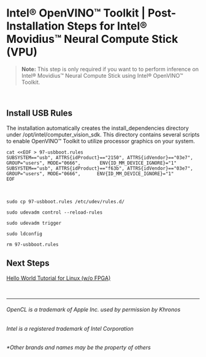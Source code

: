 

# Intel® OpenVINO™ Toolkit | Post-Installation Steps for Intel® Movidius™ Neural Compute Stick (VPU)

> **Note:**  This step is only required if you want to to perform inference on Intel® Movidius™ Neural Compute Stick using Intel® OpenVINO™ Toolkit.

<br>

## Install USB Rules

The installation automatically creates the install_dependencies directory under /opt/intel/computer_vision_sdk. This directory contains several scripts to enable OpenVINO™ Toolkit to utilize processor graphics on your system.

    cat <<EOF > 97-usbboot.rules
    SUBSYSTEM=="usb", ATTRS{idProduct}=="2150", ATTRS{idVendor}=="03e7", GROUP="users", MODE="0666",       ENV{ID_MM_DEVICE_IGNORE}="1"
    SUBSYSTEM=="usb", ATTRS{idProduct}=="f63b", ATTRS{idVendor}=="03e7", GROUP="users", MODE="0666",      ENV{ID_MM_DEVICE_IGNORE}="1"
    EOF

<br>

    sudo cp 97-usbboot.rules /etc/udev/rules.d/
    
    sudo udevadm control --reload-rules
    
    sudo udevadm trigger
    
    sudo ldconfig
    
    rm 97-usbboot.rules


## Next Steps

[Hello World Tutorial for Linux (w/o FPGA)](https://github.com/hunnel/openVINO_install_guide_linux_without_FPGA/blob/master/hello_world_tutorial_linux.md)

<br>


***

###### OpenCL is a trademark of Apple Inc. used by permission by Khronos   
###### Intel is a registered trademark of Intel Corporation
###### &ast;Other brands and names may be the property of others

